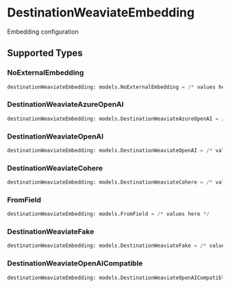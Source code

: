 # DestinationWeaviateEmbedding

Embedding configuration


## Supported Types

### NoExternalEmbedding

```python
destinationWeaviateEmbedding: models.NoExternalEmbedding = /* values here */
```

### DestinationWeaviateAzureOpenAI

```python
destinationWeaviateEmbedding: models.DestinationWeaviateAzureOpenAI = /* values here */
```

### DestinationWeaviateOpenAI

```python
destinationWeaviateEmbedding: models.DestinationWeaviateOpenAI = /* values here */
```

### DestinationWeaviateCohere

```python
destinationWeaviateEmbedding: models.DestinationWeaviateCohere = /* values here */
```

### FromField

```python
destinationWeaviateEmbedding: models.FromField = /* values here */
```

### DestinationWeaviateFake

```python
destinationWeaviateEmbedding: models.DestinationWeaviateFake = /* values here */
```

### DestinationWeaviateOpenAICompatible

```python
destinationWeaviateEmbedding: models.DestinationWeaviateOpenAICompatible = /* values here */
```

